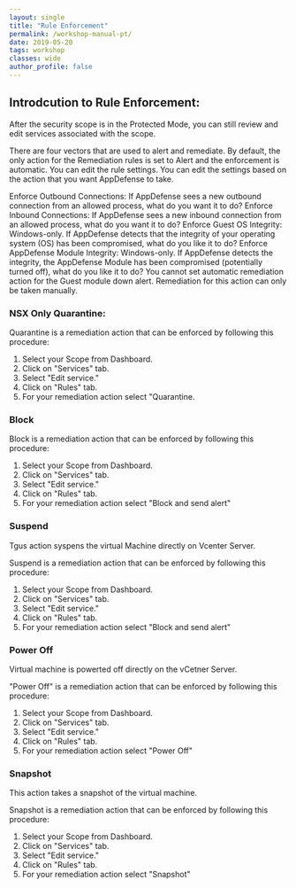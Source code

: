 ```yaml
---
layout: single
title: "Rule Enforcement"
permalink: /workshop-manual-pt/
date: 2019-05-20
tags: workshop
classes: wide
author_profile: false
---
```

## Introdcution to Rule Enforcement: 
After the security scope is in the Protected Mode, you can still review and edit services associated with the scope.

There are four vectors that are used to alert and remediate. By default, the only action for the Remediation rules is set to Alert and the enforcement is automatic. You can edit the rule settings. You can edit the settings based on the action that you want AppDefense to take.

Enforce Outbound Connections: If AppDefense sees a new outbound connection from an allowed process, what do you want it to do?
Enforce Inbound Connections: If AppDefense sees a new inbound connection from an allowed process, what do you want it to do?
Enforce Guest OS Integrity: Windows-only. If AppDefense detects that the integrity of your operating system (OS) has been compromised, what do you like it to do?
Enforce AppDefense Module Integrity: Windows-only. If AppDefense detects the integrity, the AppDefense Module has been compromised (potentially turned off), what do you like it to do?
You cannot set automatic remediation action for the Guest module down alert. Remediation for this action can only be taken manually.


### NSX Only Quarantine: 

Quarantine is a remediation action that can be enforced by following this procedure: 
1. Select your Scope from Dashboard. 
2. Click on "Services" tab. 
3. Select "Edit service."
4. Click on "Rules" tab. 
5. For your remediation 
action select "Quarantine.

### Block 

Block is a remediation action that can be enforced by following this procedure: 
1. Select your Scope from Dashboard. 
2. Click on "Services" tab. 
3. Select "Edit service."
4. Click on "Rules" tab. 
5. For your remediation 
action select "Block and send alert"


### Suspend 

Tgus action syspens the virtual Machine directly on Vcenter Server. 

Suspend is a remediation action that can be enforced by following this procedure: 
1. Select your Scope from Dashboard. 
2. Click on "Services" tab. 
3. Select "Edit service."
4. Click on "Rules" tab. 
5. For your remediation 
action select "Block and send alert"

### Power Off

Virtual machine is powerted off directly on the vCetner Server.

"Power Off" is a remediation action that can be enforced by following this procedure: 
1. Select your Scope from Dashboard. 
2. Click on "Services" tab. 
3. Select "Edit service."
4. Click on "Rules" tab. 
5. For your remediation 
action select "Power Off"

### Snapshot 

This action takes a snapshot of the virtual machine.

Snapshot is a remediation action that can be enforced by following this procedure: 
1. Select your Scope from Dashboard. 
2. Click on "Services" tab. 
3. Select "Edit service."
4. Click on "Rules" tab. 
5. For your remediation 
action select "Snapshot"


